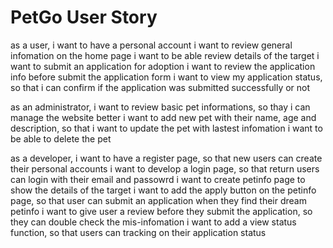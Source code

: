 # PetGo User Story
as a user, 
i want to have a personal account
i want to review general infomation on the home page
i want to be able review details of the target
i want to submit an application for adoption
i want to review the application info before submit the application form
i want to view my application status, so that i can confirm if the application was submitted successfully or not

as an administrator, 
i want to review basic pet informations, so thay i can manage the website better 
i want to add new pet with their name, age and description, so that
i want to update the pet with lastest infomation
i want to be able to delete the pet

as a developer,
i want to have a register page, so that new users can create their personal accounts
i want to develop a login page, so that return users can login with their email and passowrd
i want to create petinfo page to show the details of the target
i want to add the apply button on the petinfo page, so that user can submit an application when they find their dream petinfo
i want to give user a review before they submit the application, so they can double check the mis-infomation 
i want to add a view status function, so that users can tracking on their application status



